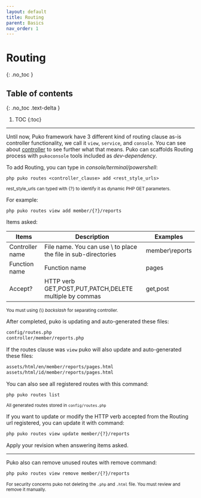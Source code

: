 ```yaml
---
layout: default
title: Routing
parent: Basics
nav_order: 1
---
```


# Routing
{: .no_toc }

## Table of contents
{: .no_toc .text-delta }

1. TOC
{:toc}

---

Until now, Puko framework have 3 different kind of routing clause as-is controller functionality, we call it `view`, `service`, and `console`. You can see about [controller](/pudo/b-basics/controller/) to see further what that means. Puko can scaffolds Routing process with `pukoconsole` tools included as _dev-dependency_.

To add Routing, you can type in _console/terminal/powershell_:

```text
php puko routes <controller_clause> add <rest_style_urls>
```

<small>rest_style_urls can typed with {?} to identify it as dynamic PHP GET parameters.</small>

For example:

```text
php puko routes view add member/{?}/reports
```

Items asked:

|Items|Description|Examples|
|---|---|---|
|Controller name|File name. You can use \ to place the file in sub-directories|member\reports|
|Function name|Function name|pages|
|Accept?|HTTP verb GET,POST,PUT,PATCH,DELETE multiple by commas|get,post|

<small>You must using (\\) _backslash_ for separating controller.</small>

After completed, puko is updating and auto-generated these files:

```bash
config/routes.php
controller/member/reports.php
```

If the routes clause was `view` puko will also update and auto-generated these files:

```bash
assets/html/en/member/reports/pages.html
assets/html/id/member/reports/pages.html
```

You can also see all registered routes with this command:

```bash
php puko routes list
```

<small>All generated routes stored in `config/routes.php`</small>

If you want to update or modify the HTTP verb accepted from the Routing url registered, 
you can update it with command:

```bash
php puko routes view update member/{?}/reports
```

Apply your revision when answering items asked.

---

Puko also can remove unused routes with remove command:

```bash
php puko routes view remove member/{?}/reports
```

<small>For security concerns puko not deleting the `.php` and `.html` file. You must review and remove it manually.</small>
